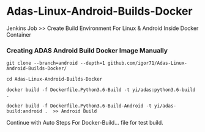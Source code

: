 # Adas-Linux-Android-Builds-Docker
Jenkins Job >> Create Build Environment For Linux &amp; Android Inside Docker Container

### Creating ADAS Android Build Docker Image Manually
```
git clone --branch=android --depth=1 github.com/igor71/Adas-Linux-Android-Builds-Docker/

cd Adas-Linux-Android-Builds-Docker

docker build -f Dockerfile.Python3.6-Build -t yi/adas:python3.6-build .

docker build -f Dockerfile.Python3.6-Build-Android -t yi/adas-build:android .  >> Android Build
```
Continue with Auto Steps For Docker-Build... file for test build.
